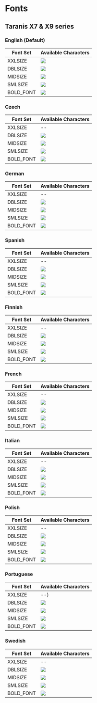 # Fonts

## Taranis X7 & X9 series

### English (Default)

|Font Set|Available Characters|
|---|---|
|XXLSIZE |![](https://raw.githubusercontent.com/opentx/opentx/next/radio/src/fonts/std/font_22x38_num.png)|
|DBLSIZE |![](https://raw.githubusercontent.com/opentx/opentx/next/radio/src/fonts/std/font_10x14.png)|
|MIDSIZE |![](https://raw.githubusercontent.com/opentx/opentx/next/radio/src/fonts/std/font_08x10.png)|
|SMLSIZE |![](https://raw.githubusercontent.com/opentx/opentx/next/radio/src/fonts/std/font_04x06.png)|
|BOLD_FONT |![](https://raw.githubusercontent.com/opentx/opentx/next/radio/src/fonts/std/font_05x07_B_compressed.png)|

### Czech

|Font Set|Available Characters|
|---|---|
|XXLSIZE |--|
|DBLSIZE |![](https://raw.githubusercontent.com/opentx/opentx/next/radio/src/fonts/std/font_cz_10x14.png)|
|MIDSIZE |![](https://raw.githubusercontent.com/opentx/opentx/next/radio/src/fonts/std/font_cz_08x10.png)|
|SMLSIZE |![](https://raw.githubusercontent.com/opentx/opentx/next/radio/src/fonts/std/font_cz_04x06.png)|
|BOLD_FONT |![](https://raw.githubusercontent.com/opentx/opentx/next/radio/src/fonts/std/font_cz_05x07.png)|

### German

|Font Set|Available Characters|
|---|---|
|XXLSIZE |--|
|DBLSIZE |![](https://raw.githubusercontent.com/opentx/opentx/next/radio/src/fonts/std/font_de_10x14.png)|
|MIDSIZE |![](https://raw.githubusercontent.com/opentx/opentx/next/radio/src/fonts/std/font_de_08x10.png)|
|SMLSIZE |![](https://raw.githubusercontent.com/opentx/opentx/next/radio/src/fonts/std/font_de_04x06.png)|
|BOLD_FONT |![](https://raw.githubusercontent.com/opentx/opentx/next/radio/src/fonts/std/font_de_05x07.png)|

### Spanish

|Font Set|Available Characters|
|---|---|
|XXLSIZE |--|
|DBLSIZE |![](https://raw.githubusercontent.com/opentx/opentx/next/radio/src/fonts/std/font_es_10x14.png)|
|MIDSIZE |![](https://raw.githubusercontent.com/opentx/opentx/next/radio/src/fonts/std/font_es_08x10.png)|
|SMLSIZE |![](https://raw.githubusercontent.com/opentx/opentx/next/radio/src/fonts/std/font_es_04x06.png)|
|BOLD_FONT |![](https://raw.githubusercontent.com/opentx/opentx/next/radio/src/fonts/std/font_es_05x07.png)|

### Finnish

|Font Set|Available Characters|
|---|---|
|XXLSIZE |--|
|DBLSIZE |![](https://raw.githubusercontent.com/opentx/opentx/next/radio/src/fonts/std/font_fi_10x14.png)|
|MIDSIZE |![](https://raw.githubusercontent.com/opentx/opentx/next/radio/src/fonts/std/font_fi_08x10.png)|
|SMLSIZE |![](https://raw.githubusercontent.com/opentx/opentx/next/radio/src/fonts/std/font_fi_04x06.png)|
|BOLD_FONT |![](https://raw.githubusercontent.com/opentx/opentx/next/radio/src/fonts/std/font_fi_05x07.png)|

### French

|Font Set|Available Characters|
|---|---|
|XXLSIZE |--|
|DBLSIZE |![](https://raw.githubusercontent.com/opentx/opentx/next/radio/src/fonts/std/font_fr_10x14.png)|
|MIDSIZE |![](https://raw.githubusercontent.com/opentx/opentx/next/radio/src/fonts/std/font_fr_08x10.png)|
|SMLSIZE |![](https://raw.githubusercontent.com/opentx/opentx/next/radio/src/fonts/std/font_fr_04x06.png)|
|BOLD_FONT |![](https://raw.githubusercontent.com/opentx/opentx/next/radio/src/fonts/std/font_fr_05x07.png)|

### Italian

|Font Set|Available Characters|
|---|---|
|XXLSIZE |--|
|DBLSIZE |![](https://raw.githubusercontent.com/opentx/opentx/next/radio/src/fonts/std/font_it_10x14.png)|
|MIDSIZE |![](https://raw.githubusercontent.com/opentx/opentx/next/radio/src/fonts/std/font_it_08x10.png)|
|SMLSIZE |![](https://raw.githubusercontent.com/opentx/opentx/next/radio/src/fonts/std/font_it_04x06.png)|
|BOLD_FONT |![](https://raw.githubusercontent.com/opentx/opentx/next/radio/src/fonts/std/font_it_05x07.png)|

### Polish

|Font Set|Available Characters|
|---|---|
|XXLSIZE |--|
|DBLSIZE |![](https://raw.githubusercontent.com/opentx/opentx/next/radio/src/fonts/std/font_pl_10x14.png)|
|MIDSIZE |![](https://raw.githubusercontent.com/opentx/opentx/next/radio/src/fonts/std/font_pl_08x10.png)|
|SMLSIZE |![](https://raw.githubusercontent.com/opentx/opentx/next/radio/src/fonts/std/font_pl_04x06.png)|
|BOLD_FONT |![](https://raw.githubusercontent.com/opentx/opentx/next/radio/src/fonts/std/font_pl_05x07.png)|

### Portuguese

|Font Set|Available Characters|
|---|---|
|XXLSIZE |--)|
|DBLSIZE |![](https://raw.githubusercontent.com/opentx/opentx/next/radio/src/fonts/std/font_pt_10x14.png)|
|MIDSIZE |![](https://raw.githubusercontent.com/opentx/opentx/next/radio/src/fonts/std/font_pt_08x10.png)|
|SMLSIZE |![](https://raw.githubusercontent.com/opentx/opentx/next/radio/src/fonts/std/font_pt_04x06.png)|
|BOLD_FONT |![](https://raw.githubusercontent.com/opentx/opentx/next/radio/src/fonts/std/font_pt_05x07.png)|

### Swedish

|Font Set|Available Characters|
|---|---|
|XXLSIZE |--|
|DBLSIZE |![](https://raw.githubusercontent.com/opentx/opentx/next/radio/src/fonts/std/font_se_10x14.png)|
|MIDSIZE |![](https://raw.githubusercontent.com/opentx/opentx/next/radio/src/fonts/std/font_se_08x10.png)|
|SMLSIZE |![](https://raw.githubusercontent.com/opentx/opentx/next/radio/src/fonts/std/font_se_04x06.png)|
|BOLD_FONT |![](https://raw.githubusercontent.com/opentx/opentx/next/radio/src/fonts/std/font_se_05x07.png)|

